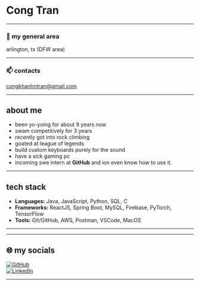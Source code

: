 # Cong Tran  

---

### 📍 my general area  
arlington, tx  (DFW area)

---

### 📫 contacts  
[congkhanhntran@gmail.com](mailto:congkhanhntran@gmail.com)  

---

## about me 
- been yo-yoing for about 9 years now
- swam competitively for 3 years
- recently got into rock climbing
- goated at league of legends
- build custom keyboards purely for the sound
- have a sick gaming pc 
- incoming swe intern at **GitHub** and ion even know how to use it. 

---

## tech stack 
- **Languages:** Java, JavaScript, Python, SQL, C 
- **Frameworks:**  ReactJS, Spring Boot, MySQL, Firebase, PyTorch, TensorFlow  
- **Tools:** Git/GitHub, AWS, Postman, VSCode, MacOS

---


---

## 🌐 my socials  
[![GitHub](https://raw.githubusercontent.com/danielcranney/readme-generator/main/public/icons/socials/github.svg)](https://github.com/cong-n-tran)  
[![LinkedIn](https://raw.githubusercontent.com/danielcranney/readme-generator/main/public/icons/socials/linkedin.svg)](https://www.linkedin.com/in/cong-n-tran/)  

---
